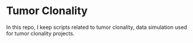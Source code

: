 # Tumor Clonality
In this repo, I keep scripts related to tumor clonality, data simulation used for tumor clonality projects.
